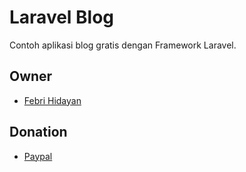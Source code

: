 # Laravel Blog
Contoh aplikasi blog gratis dengan Framework Laravel.

## Owner
- [Febri Hidayan](https://github.com/febrihidayan)

## Donation
- [Paypal](https://paypal.me/febrihidayan)